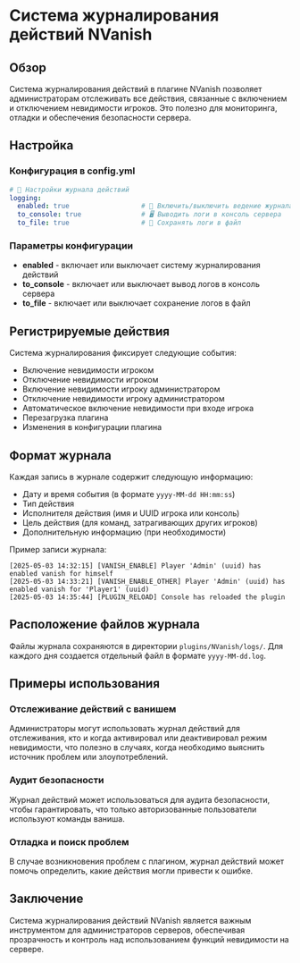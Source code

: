 # Система журналирования действий NVanish

## Обзор
Система журналирования действий в плагине NVanish позволяет администраторам отслеживать все действия, связанные с включением и отключением невидимости игроков. Это полезно для мониторинга, отладки и обеспечения безопасности сервера.

## Настройка

### Конфигурация в config.yml
```yaml
# 📝 Настройки журнала действий
logging:
  enabled: true                  # 🔄 Включить/выключить ведение журнала действий
  to_console: true               # 🖥️ Выводить логи в консоль сервера
  to_file: true                  # 📄 Сохранять логи в файл
```

### Параметры конфигурации
- **enabled** - включает или выключает систему журналирования действий
- **to_console** - включает или выключает вывод логов в консоль сервера
- **to_file** - включает или выключает сохранение логов в файл

## Регистрируемые действия

Система журналирования фиксирует следующие события:

- Включение невидимости игроком
- Отключение невидимости игроком
- Включение невидимости игроку администратором
- Отключение невидимости игроку администратором
- Автоматическое включение невидимости при входе игрока
- Перезагрузка плагина
- Изменения в конфигурации плагина

## Формат журнала

Каждая запись в журнале содержит следующую информацию:

- Дату и время события (в формате `yyyy-MM-dd HH:mm:ss`)
- Тип действия
- Исполнителя действия (имя и UUID игрока или консоль)
- Цель действия (для команд, затрагивающих других игроков)
- Дополнительную информацию (при необходимости)

Пример записи журнала:
```
[2025-05-03 14:32:15] [VANISH_ENABLE] Player 'Admin' (uuid) has enabled vanish for himself
[2025-05-03 14:33:21] [VANISH_ENABLE_OTHER] Player 'Admin' (uuid) has enabled vanish for 'Player1' (uuid)
[2025-05-03 14:35:44] [PLUGIN_RELOAD] Console has reloaded the plugin
```

## Расположение файлов журнала

Файлы журнала сохраняются в директории `plugins/NVanish/logs/`. Для каждого дня создается отдельный файл в формате `yyyy-MM-dd.log`.

## Примеры использования

### Отслеживание действий с ванишем
Администраторы могут использовать журнал действий для отслеживания, кто и когда активировал или деактивировал режим невидимости, что полезно в случаях, когда необходимо выяснить источник проблем или злоупотреблений.

### Аудит безопасности
Журнал действий может использоваться для аудита безопасности, чтобы гарантировать, что только авторизованные пользователи используют команды ваниша.

### Отладка и поиск проблем
В случае возникновения проблем с плагином, журнал действий может помочь определить, какие действия могли привести к ошибке.

## Заключение

Система журналирования действий NVanish является важным инструментом для администраторов серверов, обеспечивая прозрачность и контроль над использованием функций невидимости на сервере.